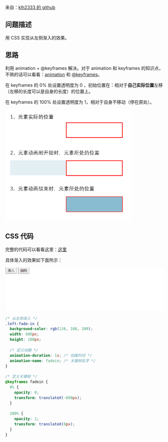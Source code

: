 来自：[klh2333 的 github](https://github.com/konglinghao-a/interview_practice/tree/main/css/%E4%BB%8E%E5%B7%A6%E4%BE%A7%E6%B7%A1%E5%85%A5)

## 问题描述

用 CSS 实现从左侧渐入的效果。

## 思路

利用 animation + @keyframes 解决。对于 animation 和 keyframes 的知识点，不熟的话可以看看：[animation](https://developer.mozilla.org/zh-CN/docs/Web/CSS/animation) 和 [@keyframes](https://developer.mozilla.org/zh-CN/docs/Web/CSS/@keyframes)。

在 keyframes 的 0% 处设置透明度为 0 ，初始位置在：相对于**自己实际位置**左移（左移的长度可以是自身的长度）的位置上。

在 keyframes 的 100% 处设置透明度为 1，相对于自身不移动（停在原处）。

<img src="./media/1.png" style="zoom: 67%;" />

## CSS 代码

完整的代码可以看看这里：[这里](https://github.com/konglinghao-a/interview_practice/tree/main/css/%E4%BB%8E%E5%B7%A6%E4%BE%A7%E6%B7%A1%E5%85%A5/code)

具体渐入的效果如下面所示：

![](./media/2.gif)

```css
/* 从左侧渐入 */
.left-fade-in {
  background-color: rgb(138, 188, 209);
  width: 600px;
  height: 100px;

  /* 定义动画 */
  animation-duration: 1s; /* 动画时间 */
  animation-name: fadein; /* 关键帧名字 */
}

/* 定义关键帧 */
@keyframes fadein {
  0% {
    opacity: 0;
    transform: translateX(-600px);
  }

  100% {
    opacity: 1;
    transform: translateX(0px);
  }
}
```

